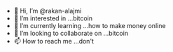 - 👋 Hi, I’m @rakan-alajmi
- 👀 I’m interested in ...bitcoin
- 🌱 I’m currently learning ...how to make money online
- 💞️ I’m looking to collaborate on ...bitcoin
- 📫 How to reach me ...don't

<!---
rakan-alajmi/rakan-alajmi is a ✨ special ✨ repository because its `README.md` (this file) appears on your GitHub profile.
You can click the Preview link to take a look at your changes.
--->
